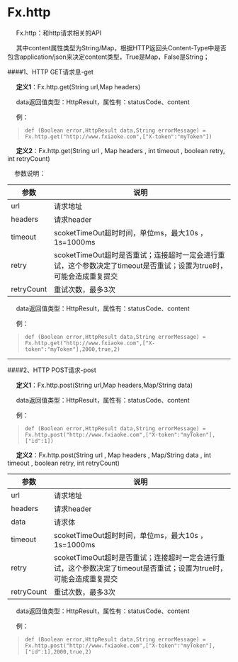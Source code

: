 # Fx.http

&nbsp;&nbsp;&nbsp;&nbsp;&nbsp;Fx.http：和http请求相关的API  

&nbsp;&nbsp;&nbsp;&nbsp;&nbsp;其中content属性类型为String/Map，根据HTTP返回头Content-Type中是否包含application/json来决定content类型，True是Map，False是String；

####1、HTTP GET请求息-get

&nbsp;&nbsp;&nbsp;&nbsp;&nbsp;**定义1**：Fx.http.get(String url,Map headers)

&nbsp;&nbsp;&nbsp;&nbsp;&nbsp;data返回值类型：HttpResult，属性有：statusCode、content

&nbsp;&nbsp;&nbsp;&nbsp;&nbsp;例：
>     def (Boolean error,HttpResult data,String errorMessage) =  Fx.http.get("http://www.fxiaoke.com",["X-token":"myToken"])

&nbsp;&nbsp;&nbsp;&nbsp;&nbsp;**定义2**：Fx.http.get(String url , Map headers , int timeout , boolean retry, int retryCount)

&nbsp;&nbsp;&nbsp;&nbsp;参数说明：

 参数 |说明|
-|-
url | 请求地址
headers | 请求header
timeout | scoketTimeOut超时时间，单位ms，最大10s ，1s=1000ms
retry | scoketTimeOut超时是否重试；连接超时一定会进行重试，这个参数决定了timeout是否重试；设置为true时，可能会造成重复提交
retryCount | 重试次数，最多3次

&nbsp;&nbsp;&nbsp;&nbsp;&nbsp;data返回值类型：HttpResult，属性有：statusCode、content

&nbsp;&nbsp;&nbsp;&nbsp;&nbsp;例：
>     def (Boolean error,HttpResult data,String errorMessage) =  Fx.http.get("http://www.fxiaoke.com",["X-token":"myToken"],2000,true,2)

----------


####2、HTTP POST请求-post

&nbsp;&nbsp;&nbsp;&nbsp;&nbsp;**定义1**：Fx.http.post(String url,Map headers,Map/String data)

&nbsp;&nbsp;&nbsp;&nbsp;&nbsp;data返回值类型：HttpResult，属性有：statusCode、content

&nbsp;&nbsp;&nbsp;&nbsp;&nbsp;例：
>     def (Boolean error,HttpResult data,String errorMessage) =  Fx.http.post("http://www.fxiaoke.com",["X-token":"myToken"],["id":1])

&nbsp;&nbsp;&nbsp;&nbsp;&nbsp;**定义2**：Fx.http.post(String url , Map headers , Map/String data , int timeout , boolean retry, int retryCount)

参数 |说明|
-|-
url | 请求地址
headers | 请求header
data | 请求体
timeout | scoketTimeOut超时时间，单位ms，最大10s ，1s=1000ms
retry | scoketTimeOut超时是否重试；连接超时一定会进行重试，这个参数决定了timeout是否重试；设置为true时，可能会造成重复提交
retryCount | 重试次数，最多3次

&nbsp;&nbsp;&nbsp;&nbsp;&nbsp;data返回值类型：HttpResult，属性有：statusCode、content

&nbsp;&nbsp;&nbsp;&nbsp;&nbsp;例：
>     def (Boolean error,HttpResult data,String errorMessage) =  Fx.http.post("http://www.fxiaoke.com",["X-token":"myToken"],["id":1],2000,true,2)



